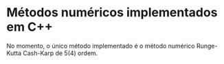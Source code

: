 # Métodos numéricos implementados em C++

No momento, o único método implementado é o método numérico Runge-Kutta Cash-Karp de 5(4) ordem.